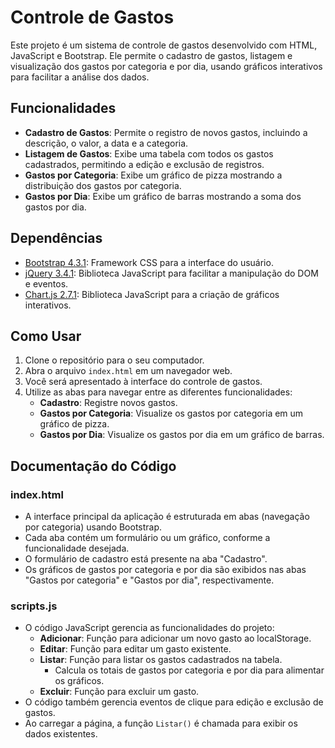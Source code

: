 # Controle de Gastos

Este projeto é um sistema de controle de gastos desenvolvido com HTML, JavaScript e Bootstrap. Ele permite o cadastro de gastos, listagem e visualização dos gastos por categoria e por dia, usando gráficos interativos para facilitar a análise dos dados.

## Funcionalidades

- **Cadastro de Gastos**: Permite o registro de novos gastos, incluindo a descrição, o valor, a data e a categoria.
- **Listagem de Gastos**: Exibe uma tabela com todos os gastos cadastrados, permitindo a edição e exclusão de registros.
- **Gastos por Categoria**: Exibe um gráfico de pizza mostrando a distribuição dos gastos por categoria.
- **Gastos por Dia**: Exibe um gráfico de barras mostrando a soma dos gastos por dia.

## Dependências

- [Bootstrap 4.3.1](https://getbootstrap.com/): Framework CSS para a interface do usuário.
- [jQuery 3.4.1](https://jquery.com/): Biblioteca JavaScript para facilitar a manipulação do DOM e eventos.
- [Chart.js 2.7.1](https://www.chartjs.org/): Biblioteca JavaScript para a criação de gráficos interativos.

## Como Usar

1. Clone o repositório para o seu computador.
2. Abra o arquivo `index.html` em um navegador web.
3. Você será apresentado à interface do controle de gastos.
4. Utilize as abas para navegar entre as diferentes funcionalidades:
    - **Cadastro**: Registre novos gastos.
    - **Gastos por Categoria**: Visualize os gastos por categoria em um gráfico de pizza.
    - **Gastos por Dia**: Visualize os gastos por dia em um gráfico de barras.

## Documentação do Código

### index.html

- A interface principal da aplicação é estruturada em abas (navegação por categoria) usando Bootstrap.
- Cada aba contém um formulário ou um gráfico, conforme a funcionalidade desejada.
- O formulário de cadastro está presente na aba "Cadastro".
- Os gráficos de gastos por categoria e por dia são exibidos nas abas "Gastos por categoria" e "Gastos por dia", respectivamente.

### scripts.js

- O código JavaScript gerencia as funcionalidades do projeto:
    - **Adicionar**: Função para adicionar um novo gasto ao localStorage.
    - **Editar**: Função para editar um gasto existente.
    - **Listar**: Função para listar os gastos cadastrados na tabela.
        - Calcula os totais de gastos por categoria e por dia para alimentar os gráficos.
    - **Excluir**: Função para excluir um gasto.
- O código também gerencia eventos de clique para edição e exclusão de gastos.
- Ao carregar a página, a função `Listar()` é chamada para exibir os dados existentes.
